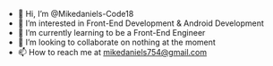 - 👋 Hi, I’m @Mikedaniels-Code18
- 👀 I’m interested in Front-End Development & Android Development
- 🌱 I’m currently learning to be a Front-End Engineer
- 💞️ I’m looking to collaborate on nothing at the moment
- 📫 How to reach me at mikedaniels754@gmail.com

<!---
Mikedaniels-Code18/Mikedaniels-Code18 is a ✨ special ✨ repository because its `README.md` (this file) appears on your GitHub profile.
You can click the Preview link to take a look at your changes.
--->
